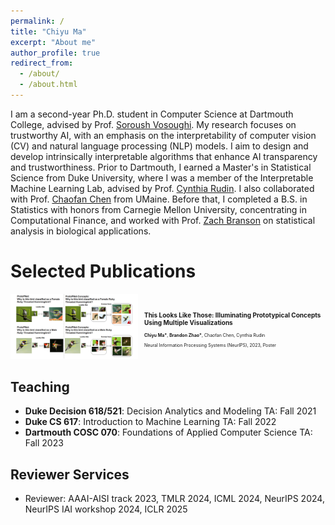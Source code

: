 ```yaml
---
permalink: /
title: "Chiyu Ma"
excerpt: "About me"
author_profile: true
redirect_from: 
  - /about/
  - /about.html
---
```


I am a second-year Ph.D. student in Computer Science at Dartmouth College, advised by Prof. [Soroush Vosoughi](https://www.cs.dartmouth.edu/~soroush//). My research focuses on trustworthy AI, with an emphasis on the interpretability of computer vision (CV) and natural language processing (NLP) models. I aim to design and develop intrinsically interpretable algorithms that enhance AI transparency and trustworthiness.
Prior to Dartmouth, I earned a Master's in Statistical Science from Duke University, where I was a member of the Interpretable Machine Learning Lab, advised by Prof. [Cynthia Rudin](https://users.cs.duke.edu/~cynthia/). I also collaborated with Prof. [Chaofan Chen](https://umaine.edu/scis/people/chaofan-chen/) from UMaine. Before that, I completed a B.S. in Statistics with honors from Carnegie Mellon University, concentrating in Computational Finance, and worked with Prof. [Zach Branson](https://sites.google.com/site/zjbranson/) on statistical analysis in biological applications.


Selected Publications
======
<div style="display: flex; align-items: center;">
    <div style="margin-right: 10px;">
        <img src="images/this_look_like_those_demo.png" alt="description" width="300"/>
    </div>
    <div>
        <h3 style="font-size: 10px;">This Looks Like Those: Illuminating Prototypical Concepts Using Multiple Visualizations</h3>
        <p style="font-size: 7px;"><b>Chiyu Ma*</b>, <b>Brandon Zhao*</b>, Chaofan Chen, Cynthia Rudin</p> 
        <p style="font-size: 7px;">Neural Information Processing Systems (NeurIPS), 2023, Poster</p>
    </div>
</div>

## Teaching
- **Duke Decision 618/521**: Decision Analytics and Modeling TA: Fall 2021
- **Duke CS 617**: Introduction to Machine Learning TA: Fall 2022
- **Dartmouth COSC 070**: Foundations of Applied Computer Science TA: Fall 2023

## Reviewer Services
- Reviewer: AAAI-AISI track 2023, TMLR 2024, ICML 2024, NeurIPS 2024, NeurIPS IAI workshop 2024, ICLR 2025
